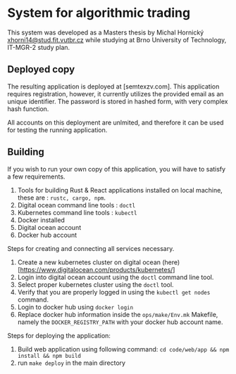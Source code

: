# System for algorithmic trading
This system was developed as a Masters thesis by Michal Hornický <xhorni14@stud.fit.vutbr.cz> while studying
at Brno University of Technology, IT-MGR-2 study plan.

## Deployed copy

The resulting application is deployed at [semtexzv.com]. This application requires registration, however, it currently
utilizes the provided email as an unique identifier. The password is stored in hashed form, with very complex hash function.

All accounts on this deployment are unlmited, and therefore it can be used for testing the running application.

## Building

If you wish to run your own copy of this application, you will have to satisfy a few requirements.

1. Tools for building Rust \& React applications installed on local machine, these are : `rustc, cargo, npm`.
2. Digital ocean command line tools : `doctl`
3. Kubernetes command line tools : `kubectl`
4. Docker installed
5. Digital ocean account
6. Docker hub account



Steps for creating and connecting all services necessary.
1. Create a new kubernetes cluster on digital ocean (here)[https://www.digitalocean.com/products/kubernetes/]
2. Login into digital ocean account using the `doctl` command line tool.
3. Select proper kubernetes cluster using the `doctl` tool.
4. Verify that you are properly logged in using the `kubectl get nodes` command.
5. Login to docker hub using `docker login`
6. Replace docker hub information inside the `ops/make/Env.mk` Makefile, namely the `DOCKER_REGISTRY_PATH`
with your docker hub account name.


Steps for deploying the application:
1. Build web application using following command: `cd code/web/app && npm install && npm build`
1. run `make deploy` in the main directory


